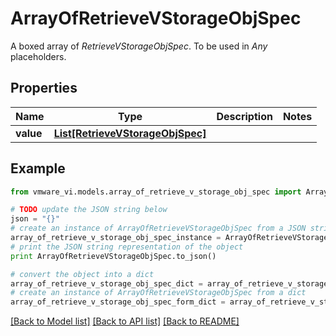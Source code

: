 # ArrayOfRetrieveVStorageObjSpec

A boxed array of *RetrieveVStorageObjSpec*. To be used in *Any* placeholders. 

## Properties
Name | Type | Description | Notes
------------ | ------------- | ------------- | -------------
**value** | [**List[RetrieveVStorageObjSpec]**](RetrieveVStorageObjSpec.md) |  | 

## Example

```python
from vmware_vi.models.array_of_retrieve_v_storage_obj_spec import ArrayOfRetrieveVStorageObjSpec

# TODO update the JSON string below
json = "{}"
# create an instance of ArrayOfRetrieveVStorageObjSpec from a JSON string
array_of_retrieve_v_storage_obj_spec_instance = ArrayOfRetrieveVStorageObjSpec.from_json(json)
# print the JSON string representation of the object
print ArrayOfRetrieveVStorageObjSpec.to_json()

# convert the object into a dict
array_of_retrieve_v_storage_obj_spec_dict = array_of_retrieve_v_storage_obj_spec_instance.to_dict()
# create an instance of ArrayOfRetrieveVStorageObjSpec from a dict
array_of_retrieve_v_storage_obj_spec_form_dict = array_of_retrieve_v_storage_obj_spec.from_dict(array_of_retrieve_v_storage_obj_spec_dict)
```
[[Back to Model list]](../README.md#documentation-for-models) [[Back to API list]](../README.md#documentation-for-api-endpoints) [[Back to README]](../README.md)


